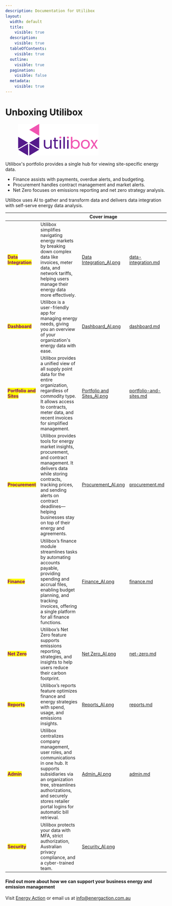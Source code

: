```yaml
---
description: Documentation for Utilibox
layout:
  width: default
  title:
    visible: true
  description:
    visible: true
  tableOfContents:
    visible: true
  outline:
    visible: true
  pagination:
    visible: false
  metadata:
    visible: true
---
```


# Unboxing Utilibox

<div align="left"><figure><img src=".gitbook/assets/UtiliboxLogoRGB.png" alt=""><figcaption></figcaption></figure></div>

Utilibox's portfolio provides a single hub for viewing site-specific energy data.

* Finance assists with payments, overdue alerts, and budgeting.
* Procurement handles contract management and market alerts.
* Net Zero focuses on emissions reporting and net zero strategy analysis.

Utilibox uses AI to gather and transform data and delivers data integration with self-serve energy data analysis.



<table data-view="cards"><thead><tr><th></th><th></th><th data-hidden data-card-cover data-type="image">Cover image</th><th data-hidden data-card-target data-type="content-ref"></th></tr></thead><tbody><tr><td><mark style="color:purple;"><strong>Data Integration</strong></mark></td><td>Utilibox simplifies navigating energy markets by breaking down complex data like invoices, meter data, and network tariffs, helping users manage their energy data more effectively.</td><td><a href=".gitbook/assets/Data Integration_AI.png">Data Integration_AI.png</a></td><td><a href="readme/data-integration.md">data-integration.md</a></td></tr><tr><td><mark style="color:purple;"><strong>Dashboard</strong></mark></td><td>Utilibox is a user-friendly app for managing energy needs, giving you an overview of your organization's energy data with ease.</td><td><a href=".gitbook/assets/Dashboard_AI.png">Dashboard_AI.png</a></td><td><a href="readme/dashboard.md">dashboard.md</a></td></tr><tr><td><mark style="color:purple;"><strong>Portfolio and Sites</strong></mark></td><td>Utilibox provides a unified view of all supply point data for the entire organization, regardless of commodity type. It allows access to contracts, meter data, and recent invoices for simplified management.</td><td><a href=".gitbook/assets/Portfolio and Sites_AI.png">Portfolio and Sites_AI.png</a></td><td><a href="readme/portfolio-and-sites.md">portfolio-and-sites.md</a></td></tr><tr><td><mark style="color:purple;"><strong>Procurement</strong></mark></td><td>Utilibox provides tools for energy market insights, procurement, and contract management. It delivers data while storing contracts, tracking prices, and sending alerts on contract deadlines—helping businesses stay on top of their energy and agreements.</td><td><a href=".gitbook/assets/Procurement_AI.png">Procurement_AI.png</a></td><td><a href="readme/procurement.md">procurement.md</a></td></tr><tr><td><mark style="color:purple;"><strong>Finance</strong></mark></td><td>Utilibox’s finance module streamlines tasks by automating accounts payable, providing spending and accrual files, enabling budget planning, and tracking invoices, offering a single platform for all finance functions.</td><td><a href=".gitbook/assets/Finance_AI.png">Finance_AI.png</a></td><td><a href="readme/finance.md">finance.md</a></td></tr><tr><td><mark style="color:purple;"><strong>Net Zero</strong></mark></td><td>Utilibox’s Net Zero feature supports emissions reporting, strategies, and insights to help users reduce their carbon footprint.</td><td><a href=".gitbook/assets/Net Zero_AI.png">Net Zero_AI.png</a></td><td><a href="readme/net-zero.md">net-zero.md</a></td></tr><tr><td><mark style="color:purple;"><strong>Reports</strong></mark></td><td>Utilibox’s reports feature optimizes finance and energy strategies with spend, usage, and emissions insights.</td><td><a href=".gitbook/assets/Reports_AI.png">Reports_AI.png</a></td><td><a href="readme/reports.md">reports.md</a></td></tr><tr><td><mark style="color:purple;"><strong>Admin</strong></mark></td><td>Utilibox centralizes company management, user roles, and communications in one hub. It supports subsidiaries via an organization tree, streamlines authorizations, and securely stores retailer portal logins for automatic bill retrieval.</td><td><a href=".gitbook/assets/Admin_AI.png">Admin_AI.png</a></td><td><a href="readme/admin.md">admin.md</a></td></tr><tr><td><mark style="color:purple;"><strong>Security</strong></mark></td><td>Utilibox protects your data with MFA, strict authorization, Australian privacy compliance, and a cyber-trained team.</td><td><a href=".gitbook/assets/Security_AI.png">Security_AI.png</a></td><td></td></tr></tbody></table>





#### **Find out more about how we can support your business energy and emission management**

Visit [Energy Action](https://www.energyaction.com.au) or email us at [info@energaction.com.au](mailto:info@energaction.com.au)
